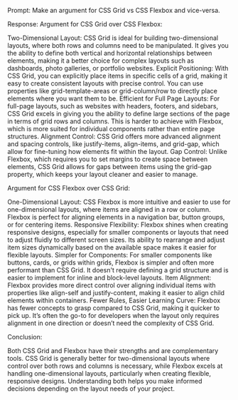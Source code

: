 Prompt: Make an argument for CSS Grid vs CSS Flexbox and vice-versa.

Response:
Argument for CSS Grid over CSS Flexbox:

Two-Dimensional Layout: CSS Grid is ideal for building two-dimensional layouts, where both rows and columns need to be manipulated. It gives you the ability to define both vertical and horizontal relationships between elements, making it a better choice for complex layouts such as dashboards, photo galleries, or portfolio websites.
Explicit Positioning: With CSS Grid, you can explicitly place items in specific cells of a grid, making it easy to create consistent layouts with precise control. You can use properties like grid-template-areas or grid-column/row to directly place elements where you want them to be.
Efficient for Full Page Layouts: For full-page layouts, such as websites with headers, footers, and sidebars, CSS Grid excels in giving you the ability to define large sections of the page in terms of grid rows and columns. This is harder to achieve with Flexbox, which is more suited for individual components rather than entire page structures.
Alignment Control: CSS Grid offers more advanced alignment and spacing controls, like justify-items, align-items, and grid-gap, which allow for fine-tuning how elements fit within the layout.
Gap Control: Unlike Flexbox, which requires you to set margins to create space between elements, CSS Grid allows for gaps between items using the grid-gap property, which keeps your layout cleaner and easier to manage.

Argument for CSS Flexbox over CSS Grid: 

One-Dimensional Layout: CSS Flexbox is more intuitive and easier to use for one-dimensional layouts, where items are aligned in a row or column. Flexbox is perfect for aligning elements in a navigation bar, button groups, or for centering items.
Responsive Flexibility: Flexbox shines when creating responsive designs, especially for smaller components or layouts that need to adjust fluidly to different screen sizes. Its ability to rearrange and adjust item sizes dynamically based on the available space makes it easier for flexible layouts.
Simpler for Components: For smaller components like buttons, cards, or grids within grids, Flexbox is simpler and often more performant than CSS Grid. It doesn't require defining a grid structure and is easier to implement for inline and block-level layouts.
Item Alignment: Flexbox provides more direct control over aligning individual items with properties like align-self and justify-content, making it easier to align child elements within containers.
Fewer Rules, Easier Learning Curve: Flexbox has fewer concepts to grasp compared to CSS Grid, making it quicker to pick up. It’s often the go-to for developers when the layout only requires alignment in one direction or doesn’t need the complexity of CSS Grid.

Conclusion:

Both CSS Grid and Flexbox have their strengths and are complementary tools. CSS Grid is generally better for two-dimensional layouts where control over both rows and columns is necessary, while Flexbox excels at handling one-dimensional layouts, particularly when creating flexible, responsive designs. Understanding both helps you make informed decisions depending on the layout needs of your project.